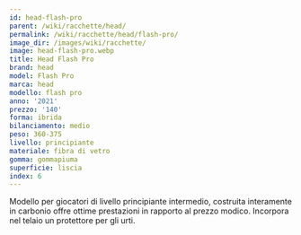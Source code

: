 ```yaml
---
id: head-flash-pro
parent: /wiki/racchette/head/
permalink: /wiki/racchette/head/flash-pro/
image_dir: /images/wiki/racchette/
image: head-flash-pro.webp
title: Head Flash Pro
brand: head
model: Flash Pro
marca: head
modello: flash pro
anno: '2021'
prezzo: '140'
forma: ibrida
bilanciamento: medio
peso: 360-375
livello: principiante
materiale: fibra di vetro
gomma: gommapiuma
superficie: liscia
index: 6
---
```

Modello per giocatori di livello principiante intermedio, costruita interamente in carbonio offre ottime prestazioni in rapporto al prezzo modico. Incorpora nel telaio un protettore per gli urti.
